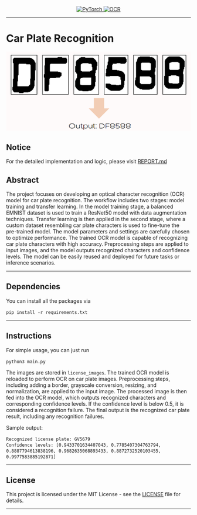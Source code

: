 <div align="center">
  <a href="https://pytorch.org/">
    <img src="https://img.shields.io/badge/PyTorch-F63939?style=for-the-badge&logo=pytorch&logoColor=white" alt="PyTorch">
  </a>
  <a href="https://en.wikipedia.org/wiki/Optical_character_recognition">
    <img src="https://img.shields.io/badge/OCR-6600CC?style=for-the-badge" alt="OCR">
  </a>
</div>

<hr/>

# Car Plate Recognition
<div align="center">
  
![output](/Image/image.png)
</div>

## Notice
For the detailed implementation and logic, please visit [REPORT.md](REPORT.md)

## Abstract
The project focuses on developing an optical character recognition (OCR) model for car plate recognition. The workflow includes two stages: model training and transfer learning. In the model training stage, a balanced EMNIST dataset is used to train a ResNet50 model with data augmentation techniques. Transfer learning is then applied in the second stage, where a custom dataset resembling car plate characters is used to fine-tune the pre-trained model. The model parameters and settings are carefully chosen to optimize performance. The trained OCR model is capable of recognizing car plate characters with high accuracy. Preprocessing steps are applied to input images, and the model outputs recognized characters and confidence levels. The model can be easily reused and deployed for future tasks or inference scenarios.

<hr/>

## Dependencies
You can install all the packages via
```
pip install -r requirements.txt
```

<hr/>

## Instructions
For simple usage, you can just run
```
python3 main.py
```
The images are stored in `license_images`. The trained OCR model is reloaded to perform OCR on car plate images. Preprocessing steps, including adding a border, grayscale conversion, resizing, and normalization, are applied to the input image. The processed image is then fed into the OCR model, which outputs recognized characters and corresponding confidence levels. If the confidence level is below 0.5, it is considered a recognition failure. The final output is the recognized car plate result, including any recognition failures.

Sample output:
```
Recognized license plate: GV5679
Confidence levels: [0.9433701634407043, 0.7785407304763794, 0.8887794613838196, 0.9682635068893433, 0.8872732520103455, 0.9977583885192871]
```
<hr/>

## License
This project is licensed under the MIT License - see the [LICENSE](LICENSE) file for details.

<hr/>

